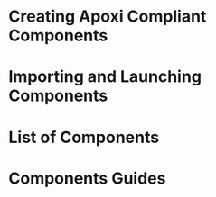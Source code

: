 # Creating Apoxi Compliant Components
# Importing and Launching Components
# List of Components
# Components Guides
